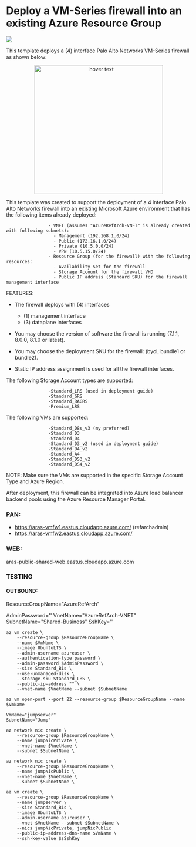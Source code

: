 # Deploy a VM-Series firewall into an existing Azure Resource Group

[<img src="http://azuredeploy.net/deploybutton.png"/>](https://portal.azure.com/#create/Microsoft.Template/uri/https%3A%2F%2Fraw.githubusercontent.com%2Fpaloaltonetworks%2Freferencearchitectures%2Fmaster%2FAzure-1FW-4-interfaces-existing-environment%2FAzureDeploy.json)

This template deploys a (4) interface Palo Alto Networks VM-Series firewall as shown below:

<p align="center">
  <img src="./Azure-1FW-4-interfaces.png" width="350" title="hover text">
</p>



This template was created to support the deployment of a 4 interface Palo Alto Networks firewall into an existing Microsoft Azure environment that has the following items already deployed:

                    - VNET (assumes "AzureRefArch-VNET" is already created with following subnets):
                      - Management (192.168.1.0/24)
                      - Public (172.16.1.0/24)
                      - Private (10.5.0.0/24)
                      - VPN (10.5.15.0/24)
                    - Resource Group (for the firewall) with the following resources:
                      - Availability Set for the firewall
                      - Storage Account for the firewall VHD
                      - Public IP address (Standard SKU) for the firewall management interface
                    
            
FEATURES:
- The firewall deploys with (4) interfaces
  - (1) management interface 
  - (3) dataplane interfaces
  
- You may choose the version of software the firewall is running (7.1.1, 8.0.0, 8.1.0 or latest).
- You may choose the deployment SKU for the firewall: (byol, bundle1 or bundle2).
- Static IP address assignment is used for all the firewall interfaces.


The following Storage Account types are supported:

                    -Standard_LRS (used in deployment guide)
                    -Standard_GRS
                    -Standard_RAGRS
                    -Premium_LRS
                    
The following VMs are supported:

                    -Standard_D8s_v3 (my preferred)
                    -Standard_D3
                    -Standard_D4
                    -Standard_D3_v2 (used in deployment guide)
                    -Standard_D4_v2
                    -Standard_A4
                    -Standard_DS3_v2
                    -Standard_DS4_v2
        
NOTE: Make sure the VMs are supported in the specific Storage Account Type and Azure Region.

After deployment, this firewall can be integrated into Azure load balancer backend pools using the Azure Resource Manager Portal.

### PAN:

- https://aras-vmfw1.eastus.cloudapp.azure.com/ (refarchadmin)
- https://aras-vmfw2.eastus.cloudapp.azure.com/

### WEB:

aras-public-shared-web.eastus.cloudapp.azure.com

### TESTING 
#### OUTBOUND:

ResourceGroupName="AzureRefArch"

AdminPassword=''
VnetName="AzureRefArch-VNET"
SubnetName="Shared-Business"
SshKey=''
```
az vm create \
    --resource-group $ResourceGroupName \
    --name $VmName \
    --image UbuntuLTS \
    --admin-username azureuser \
    --authentication-type password \
    --admin-password $AdminPassword \
    --size Standard_B1s \
    --use-unmanaged-disk \
    --storage-sku Standard_LRS \
    --public-ip-address "" \
    --vnet-name $VnetName --subnet $SubnetName

az vm open-port --port 22 --resource-group $ResourceGroupName --name $VmName

VmName="jumpserver"
SubnetName="Jump"

az network nic create \
    --resource-group $ResourceGroupName \
    --name jumpNicPrivate \
    --vnet-name $VnetName \
    --subnet $SubnetName \

az network nic create \
    --resource-group $ResourceGroupName \
    --name jumpNicPublic \
    --vnet-name $VnetName \
    --subnet $SubnetName \  

az vm create \
    --resource-group $ResourceGroupName \
    --name jumpserver \
    --size Standard_B1s \
    --image UbuntuLTS \
    --admin-username azureuser \
    --vnet $VnetName --subnet $SubnetName \
    --nics jumpNicPrivate, jumpNicPublic
    --public-ip-address-dns-name $VmName \
    --ssh-key-value $sSshKey
```